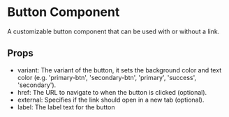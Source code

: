 # Button Component

A customizable button component that can be used with or without a link.

## Props

- variant: The variant of the button, it sets the background color and text color (e.g. 'primary-btn', 'secondary-btn', 'primary', 'success', 'secondary').
- href: The URL to navigate to when the button is clicked (optional).
- external: Specifies if the link should open in a new tab (optional).
- label: The label text for the button
